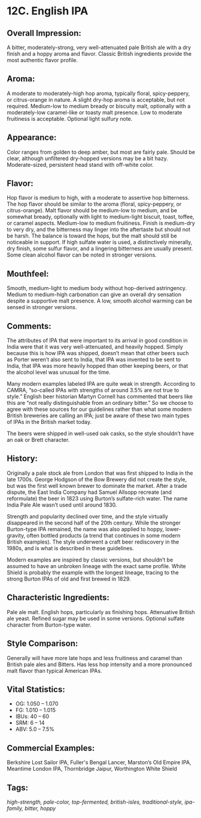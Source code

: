 # 12C. English IPA

## Overall Impression: 

A bitter, moderately-strong, very well-attenuated pale British ale with a dry finish and a hoppy aroma and flavor. Classic British ingredients provide the most authentic flavor profile. 

## Aroma: 

A moderate to moderately-high hop aroma, typically floral, spicy-peppery, or citrus-orange in nature. A slight dry-hop aroma is acceptable, but not required. Medium-low to medium bready or biscuity malt, optionally with a moderately-low caramel-like or toasty malt presence. Low to moderate fruitiness is acceptable. Optional light sulfury note.

## Appearance: 

Color ranges from golden to deep amber, but most are fairly pale. Should be clear, although unfiltered dry-hopped versions may be a bit hazy. Moderate-sized, persistent head stand with off-white color.

## Flavor: 

Hop flavor is medium to high, with a moderate to assertive hop bitterness. The hop flavor should be similar to the aroma (floral, spicy-peppery, or citrus-orange). Malt flavor should be medium-low to medium, and be somewhat bready, optionally with light to medium-light biscuit, toast, toffee, or caramel aspects. Medium-low to medium fruitiness. Finish is medium-dry to very dry, and the bitterness may linger into the aftertaste but should not be harsh. The balance is toward the hops, but the malt should still be noticeable in support. If high sulfate water is used, a distinctively minerally, dry finish, some sulfur flavor, and a lingering bitterness are usually present. Some clean alcohol flavor can be noted in stronger versions. 

## Mouthfeel: 

Smooth, medium-light to medium body without hop-derived astringency. Medium to medium-high carbonation can give an overall dry sensation despite a supportive malt presence. A low, smooth alcohol warming can be sensed in stronger versions.

## Comments: 

The attributes of IPA that were important to its arrival in good condition in India were that it was very well-attenuated, and heavily hopped. Simply because this is how IPA was shipped, doesn’t mean that other beers such as Porter weren’t also sent to India, that IPA was invented to be sent to India, that IPA was more heavily hopped than other keeping beers, or that the alcohol level was unusual for the time.

Many modern examples labeled IPA are quite weak in strength. According to CAMRA, “so-called IPAs with strengths of around 3.5% are not true to style.” English beer historian Martyn Cornell has commented that beers like this are “not really distinguishable from an ordinary bitter.” So we choose to agree with these sources for our guidelines rather than what some modern British breweries are calling an IPA; just be aware of these two main types of IPAs in the British market today.

The beers were shipped in well-used oak casks, so the style shouldn’t have an oak or Brett character.

## History: 

Originally a pale stock ale from London that was first shipped to India in the late 1700s. George Hodgson of the Bow Brewery did not create the style, but was the first well known brewer to dominate the market. After a trade dispute, the East India Company had Samuel Allsopp recreate (and reformulate) the beer in 1823 using Burton’s sulfate-rich water. The name India Pale Ale wasn’t used until around 1830. 

Strength and popularity declined over time, and the style virtually disappeared in the second half of the 20th century. While the stronger Burton-type IPA remained, the name was also applied to hoppy, lower-gravity, often bottled products (a trend that continues in some modern British examples). The style underwent a craft beer rediscovery in the 1980s, and is what is described in these guidelines. 

Modern examples are inspired by classic versions, but shouldn’t be assumed to have an unbroken lineage with the exact same profile. White Shield is probably the example with the longest lineage, tracing to the strong Burton IPAs of old and first brewed in 1829.

## Characteristic Ingredients: 

Pale ale malt. English hops, particularly as finishing hops. Attenuative British ale yeast. Refined sugar may be used in some versions. Optional sulfate character from Burton-type water.

## Style Comparison: 

Generally will have more late hops and less fruitiness and caramel than British pale ales and Bitters. Has less hop intensity and a more pronounced malt flavor than typical American IPAs.

## Vital Statistics:	

- OG:	1.050 – 1.070
- FG:	1.010 – 1.015
- IBUs:	40 – 60	
- SRM:	6 – 14	
- ABV:	5.0 – 7.5%

## Commercial Examples: 

Berkshire Lost Sailor IPA, Fuller's Bengal Lancer, Marston’s Old Empire IPA, Meantime London IPA, Thornbridge Jaipur, Worthington White Shield

## Tags: 

_high-strength, pale-color, top-fermented, british-isles, traditional-style, ipa-family, bitter, hoppy_
